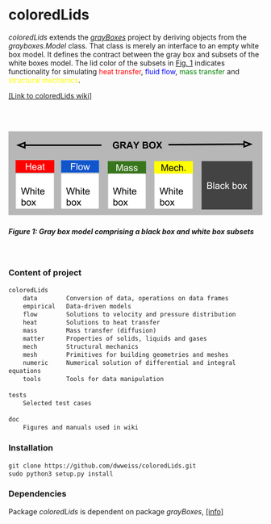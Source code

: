 # coloredLids

_coloredLids_ extends the [_grayBoxes_](https://github.com/dwweiss/grayBoxes/wiki) project by deriving objects from the _grayboxes.Model_ class. That class is merely an interface to an empty white box model. It defines the contract between the gray box and subsets of the white boxes model. The lid color of the subsets in [Fig. 1](#figure-1-gray-box-model-comprising-white-boxes-with-colored-lids-and-black-boxes) indicates functionality for simulating  <font color="red">heat transfer</font>, <font color="blue">fluid flow</font>, <font color="green">mass transfer</font> and <font color="yellow">structural mechanics</font>.

[[Link to coloredLids wiki]](https://github.com/dwweiss/coloredLids/wiki)

<br>
<br>

![](https://github.com/dwweiss/coloredlids/blob/master/doc/fig/colored_boxes_top.png)

##### Figure 1: Gray box model comprising a black box and white box subsets

<br>

### Content of project 

    coloredLids
        data        Conversion of data, operations on data frames
        empirical   Data-driven models
        flow        Solutions to velocity and pressure distribution
        heat        Solutions to heat transfer
        mass        Mass transfer (diffusion)
        matter      Properties of solids, liquids and gases
        mech        Structural mechanics
        mesh        Primitives for building geometries and meshes
        numeric     Numerical solution of differential and integral equations
        tools       Tools for data manipulation
        
    tests
        Selected test cases

    doc
        Figures and manuals used in wiki

### Installation

    git clone https://github.com/dwweiss/coloredLids.git  
    sudo python3 setup.py install 

### Dependencies

Package _coloredLids_ is dependent on package _grayBoxes_, [[info]](https://github.com/dwweiss/grayBoxes#dependencies)
